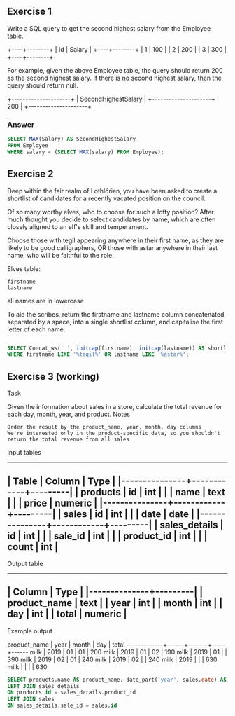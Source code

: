 ## Exercise 1 

Write a SQL query to get the second highest salary from the Employee table.

+----+--------+
| Id | Salary |
+----+--------+
| 1  | 100    |
| 2  | 200    |
| 3  | 300    |
+----+--------+

For example, given the above Employee table, the query should return 200 as the second highest salary. If there is no second highest salary, then the query should return null.

+---------------------+
| SecondHighestSalary |
+---------------------+
| 200                 |
+---------------------+

### Answer

```SQL
SELECT MAX(Salary) AS SecondHighestSalary
FROM Employee
WHERE salary < (SELECT MAX(salary) FROM Employee);
```

## Exercise 2

Deep within the fair realm of Lothlórien, you have been asked to create a shortlist of candidates for a recently vacated position on the council.

Of so many worthy elves, who to choose for such a lofty position? After much thought you decide to select candidates by name, which are often closely aligned to an elf's skill and temperament.

Choose those with tegil appearing anywhere in their first name, as they are likely to be good calligraphers, OR those with astar anywhere in their last name, who will be faithful to the role.

Elves table:

    firstname
    lastname

all names are in lowercase

To aid the scribes, return the firstname and lastname column concatenated, separated by a space, into a single shortlist column, and capitalise the first letter of each name.


```SQL

SELECT Concat_ws(' ', initcap(firstname), initcap(lastname)) AS shortlist FROM Elves
WHERE firstname LIKE '%tegil%' OR lastname LIKE '%astar%';
```

## Exercise 3 (working)

Task

Given the information about sales in a store, calculate the total revenue for each day, month, year, and product.
Notes

    Order the result by the product_name, year, month, day columns
    We're interested only in the product-specific data, so you shouldn't return the total revenue from all sales

Input tables

----------------------------------------
|    Table      |   Column   |  Type   |
|---------------+------------+---------|
| products      | id         | int     |
|               | name       | text    |
|               | price      | numeric |
|---------------+------------+---------|
| sales         | id         | int     |
|               | date       | date    |
|---------------+------------+---------|
| sales_details | id         | int     |
|               | sale_id    | int     |
|               | product_id | int     |
|               | count      | int     |
-----------------------------------------

Output table

--------------------------
|    Column    |  Type   |
|--------------+---------|
| product_name | text    |
| year         | int     |
| month        | int     |
| day          | int     |
| total        | numeric |
--------------------------

Example output

product_name | year | month | day | total
-------------+------+-------+-----+------
 milk        | 2019 | 01    | 01  | 200
 milk        | 2019 | 01    | 02  | 190
 milk        | 2019 | 01    |     | 390
 milk        | 2019 | 02    | 01  | 240
 milk        | 2019 | 02    |     | 240
 milk        | 2019 |       |     | 630
 milk        |      |       |     | 630

 ```SQL
 SELECT products.name AS product_name, date_part('year', sales.date) AS "year", date_part('month', sales.date) AS "month", date_part('day', sales.date) AS "day", SUM(products.price) FROM products
LEFT JOIN sales_details
ON products.id = sales_details.product_id
LEFT JOIN sales
ON sales_details.sale_id = sales.id
```

